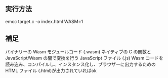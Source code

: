 ## 実行方法
emcc target.c -o index.html WASM=1

## 補足
バイナリーの Wasm モジュールコード (.wasm)
ネイティブの C の関数と JavaScript/Wasm の間で変換を行う JavaScript ファイル (.js)
Wasm コードを読み込み、コンパイルし、インスタンス化し、ブラウザーに出力するための HTML ファイル (.html)が出力されていればok
